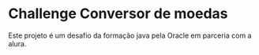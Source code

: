 # Challenge Conversor de moedas
Este projeto é um desafio da formação java pela Oracle em parceria com a alura.